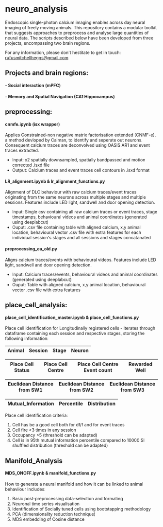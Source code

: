# neuro_analysis
Endoscopic single-photon calcium imaging enables across day neural imaging of freely moving animals.  This repository contains a modular toolkit that suggests approaches to preprocess and analyse large quantities of neural data.  The scripts described below have been developed from three projects, encompassing two brain regions.  

For any information, please don't hestitate to get in touch: rufusmitchellheggs@gmail.com

## Projects and brain regions:
#### - Social interaction (mPFC)  
#### - Memory and Spatial Navigation (CA1 Hippocampus)

## preprocessing: 
#### cnmfe.ipynb (isx wrapper)
Applies Constrained-non negative matrix factorisation extended (CNMF-e), a method devloped by Caiman, to identify and seperate out neurons.  Consequent calcium traces are deconvolved using OASIS AR1 and event traces extracted.  
- Input: x2 spatially downsampled, spatially bandpassed and motion corrected .isxd file  
- Output: Calcium traces and event traces cell contours in .isxd format

#### LR_alignment.ipynb & lr_alignment_functions.py
Alignment of DLC behaviour with raw calcium traces/event traces originating from the same neurons across multiple stages and multiple sessions.  Features include LED light, sandwell and door opening detection.  
- Input: Single csv containing all raw calcium traces or event traces, stage timestamps, behavioural videos and animal coordinates (generated using deeplabcut)  
- Ouput: .csv file containing table with aligned calcium, x,y animal location, behavioural vector .csv file with extra features for each individual session's stages and all sessions and stages concatanated

#### preprocessing_ea_old.py   
Aligns calcium traces/events with behavioural videos.  Features include LED light, sandwell and door opening detection.  
- Input: Calcium traces/events, behavioural videos and animal coordinates (generated using deeplabcut)  
- Ouput: Table with aligned calcium, x,y animal location, behavioural vector .csv file with extra features

## place_cell_analysis: 
#### place_cell_identification_master.ipynb & place_cell_functions.py   
Place cell identification for Longitudinally registered cells - iterates through dataframe containing each session and respective stages, storing the following information:  

|Animal|Session|Stage|Neuron|
|------|-------|-----|------|

|Place Cell Status|Place Cell Centre|Place Cell Centre Event count|Rewarded Well|
|-----------------|-----------------|-----------------------------|-------------|

|Euclidean Distance from SW1|Euclidean Distance from SW2|Euclidean Distance from SW3|
|---------------------------|---------------------------|---------------------------|

|Mutual_Information|Percentile|Distribution|
|------------------|----------|------------|

Place cell identification criteria:  
1. Cell has be a good cell both for df/f and for event traces  
2. Cell fire >3 times in any session  
3. Occupancy >5 (threshold can be adapted)  
4. Cell is in 95th mutual information percentile compared to 10000 SI shuffled distribution (threshold can be adapted)  


## Manifold_Analysis
#### MDS_ONOFF.ipynb & manifold_functions.py
How to generate a neural manifold and how it can be linked to animal behaviiour
Includes:
1. Basic post-preprocessing data-selection and formating
2. Neuronal time series visualisation
3. Identification of Socially tuned cells using bootstapping methodology
3. PCA (dimensionality reduction technique)
4. MDS embedding of Cosine distance
